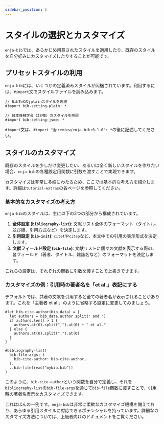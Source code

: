 ```yaml
---
sidebar_position: 5
---
```


# スタイルの選択とカスタマイズ

`enja-bib`では、あらかじめ用意されたスタイルを適用したり、既存のスタイルを自分好みにカスタマイズしたりすることが可能です。

## プリセットスタイルの利用

`enja-bib`には、いくつかの定義済みスタイルが同梱されています。利用するには、`#import`文でスタイルファイルを読み込みます。

```typst
// BibTeXのjplainスタイルを再現
#import bib-setting-plain: *

// 日本機械学会（JSME）のスタイルを再現
#import bib-setting-jsme: *
```

`#import`文は、`#import "@preview/enja-bib:0.1.0": *`の後に記述してください。

## スタイルのカスタマイズ

既存のスタイルを少しだけ変更したい、あるいは全く新しいスタイルを作りたい場合、`enja-bib`の各種設定用関数に引数を渡すことで実現できます。

カスタマイズは非常に多岐にわたるため、ここでは基本的な考え方を紹介します。詳細は`tutorial-extras`の各ページを参照してください。

### 基本的なカスタマイズの考え方

`enja-bib`のスタイルは、主に以下の3つの部分から構成されています。

1.  **全体設定 (`bibliography-list`)**: 文献リスト全体のフォーマット（タイトル、並び順、引用方式など）を決定します。
2.  **引用設定 (`bib-init`)**: `citet`や`citep`など、本文中での引用の表示形式を決定します。
3.  **文献フィールド設定 (`bib-file`)**: 文献リストに個々の文献を表示する際の、各フィールド（著者、タイトル、雑誌名など）のフォーマットを決定します。

これらの設定は、それぞれの関数に引数を渡すことで上書きできます。

### カスタマイズの例：引用時の著者名を「et al.」表記にする

デフォルトでは、共著の文献を引用すると全ての著者名が表示されることがあります。これを「主著者 et al.」のように省略する設定に変更してみましょう。

```typst
#let bib-cite-author(bib_data) = {
  let authors = bib_data.author.split(" and ")
  if authors.len() > 1 {
    authors.at(0).split(",").at(0) + " et al."
  } else {
    authors.at(0).split(",").at(0)
  }
}

#bibliography-list(
  bib-file-args: (
    bib-cite-author: bib-cite-author,
  ),
  ..bib-file(read("mybib.bib"))
)
```

このように、`bib-cite-author`という関数を自分で定義し、それを`bibliography-list`の`bib-file-args`を通じて`bib-file`関数に渡すことで、引用時の著者名表示をカスタマイズできます。

これはほんの一例です。`enja-bib`は非常に柔軟なカスタマイズ機構を備えており、あらゆる引用スタイルに対応できるポテンシャルを持っています。詳細なカスタマイズ方法については、上級者向けのドキュメントをご覧ください。
